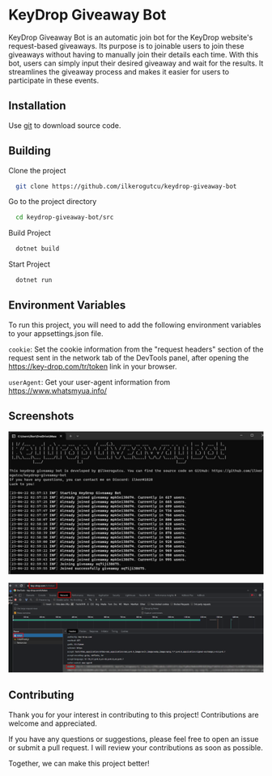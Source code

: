 
# KeyDrop Giveaway Bot

KeyDrop Giveaway Bot is an automatic join bot for the KeyDrop website's request-based giveaways. Its purpose is to joinable users to join these giveaways without having to manually join their details each time. With this bot, users can simply input their desired giveaway and wait for the results. It streamlines the giveaway process and makes it easier for users to participate in these events.


## Installation 

Use [git](https://git-scm.com/downloads) to download source code.

## Building

Clone the project

```bash
  git clone https://github.com/ilkerogutcu/keydrop-giveaway-bot
```

Go to the project directory

```bash
  cd keydrop-giveaway-bot/src
```

Build Project
```bash
  dotnet build
```

Start Project

```bash
  dotnet run
```

  
## Environment Variables

To run this project, you will need to add the following environment variables to your appsettings.json file.

`cookie`: Set the cookie information from the "request headers" section of the request sent in the network tab of the DevTools panel, after opening the https://key-drop.com/tr/token link in your browser.

`userAgent`: Get your user-agent information from https://www.whatsmyua.info/


  
## Screenshots

![screenshot1](https://github.com/ilkerogutcu/keydrop-giveaway-bot/blob/master/images/Screenshot_1.png)

  
![screenshot2](https://github.com/ilkerogutcu/keydrop-giveaway-bot/blob/master/images/Screenshot_2.png)

## Contributing

Thank you for your interest in contributing to this project! Contributions are welcome and appreciated.

If you have any questions or suggestions, please feel free to open an issue or submit a pull request. I will review your contributions as soon as possible.

Together, we can make this project better!
